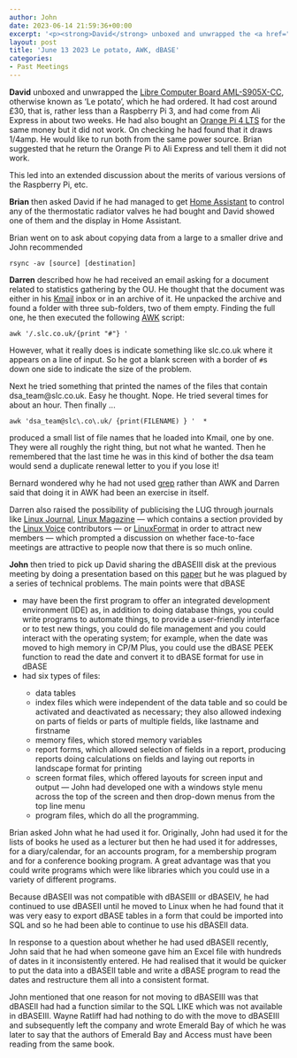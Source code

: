 ```yaml
---
author: John
date: 2023-06-14 21:59:36+00:00
excerpt: '<p><strong>David</strong> unboxed and unwrapped the <a href="https://libre.computer/products/aml-s905x-cc/" type="text/html" role="link">Libre Computer Board AML-S905X-CC</a>, otherwise known as ‘Le potato’, which he had ordered. It had cost around £30, that is, rather less than a Raspberry Pi 3, and had come from Ali Express in about two weeks. He had also bought an <a href="http://www.orangepi.org/orangepiwiki/index.php/Orange_Pi_4_LTS" type="text/html" role="link">Orange Pi 4 LTS</a> for the same money but it did not work. On checking he had found that it draws 1/4amp. He would like to run both from the same power source. Brian suggested that he return the Orange Pi to Ali Express and tell them it did not work.</p><p>This led into an extended discussion about the merits of various versions of the Raspberry Pi, etc.</p>'
layout: post
title: 'June 13 2023 Le potato, AWK, dBASE'
categories:
- Past Meetings
---
```


<p><strong>David</strong> unboxed and unwrapped the <a href="https://libre.computer/products/aml-s905x-cc/" type="text/html" role="link">Libre Computer Board AML-S905X-CC</a>, otherwise known as ‘Le potato’, which he had ordered. It had cost around £30, that is, rather less than a Raspberry Pi 3, and had come from Ali Express in about two weeks. He had also bought an <a href="http://www.orangepi.org/orangepiwiki/index.php/Orange_Pi_4_LTS" type="text/html" role="link">Orange Pi 4 LTS</a> for the same money but it did not work. On checking he had found that it draws 1/4amp. He would like to run both from the same power source. Brian suggested that he return the Orange Pi to Ali Express and tell them it did not work.</p><p>This led into an extended discussion about the merits of various versions of the Raspberry Pi, etc.</p><p><strong>Brian</strong> then asked David if he had managed to get <a href="https://www.home-assistant.io/" type="text/html" role="link">Home Assistant</a> to control any of the thermostatic radiator valves he had bought and David showed one of them and the display in Home Assistant.</p><p>Brian went on to ask about copying data from a large to a smaller drive and John recommended</p><p><code>rsync -av [source] [destination]</code></p><p><strong>Darren</strong> described how he had received an email asking for a document related to statistics gathering by the OU. He thought that the document was either in his <a href="https://apps.kde.org/en-gb/kmail2/" type="text/html" role="link">Kmail</a> inbox or in an archive of it. He unpacked the archive and found a folder with three sub-folders, two of them empty. Finding the full one, he then executed the following <a href="https://en.wikipedia.org/wiki/AWK" type="text/html" role="link">AWK</a> script:</p><p><code>awk '/.slc.co.uk/{print "#"} '</code></p><p>However, what it really does is indicate something like slc.co.uk where it appears on a line of input. So he got a blank screen with a border of <code>#</code>s down one side to indicate the size of the problem.</p><p>Next he tried something that printed the names of the files that contain dsa_team@slc.co.uk. Easy he thought. Nope. He tried several times for about an hour. Then finally ...</p><p><code>awk 'dsa_team@slc\.co\.uk/ {print(FILENAME) } '  *</code></p><p>produced a small list of file names that he loaded into Kmail, one by one. They were all roughly the right thing, but not what he wanted. Then he remembered that the last time he was in this kind of bother the dsa team would send a duplicate renewal letter to you if you lose it!</p><p>Bernard wondered why he had not used <a href="https://en.wikipedia.org/wiki/Grep" type="text/html" role="link">grep</a> rather than AWK and Darren said that doing it in AWK had been an exercise in itself.</p><p>Darren also raised the possibility of publicising the LUG through journals like <a href="https://www.linuxjournal.com/" type="text/html" role="link">Linux Journal</a>, <a href="https://www.linux-magazine.com/" type="text/html" role="link">Linux Magazine</a> — which contains a section provided by the <a href="https://en.wikipedia.org/wiki/Linux_Voice" type="text/html" role="link">Linux Voice</a> contributors — or <a href="https://linuxformat.com/" type="text/html" role="link">LinuxFormat</a> in order to attract new members — which prompted a discussion on whether face-to-face meetings are attractive to people now that there is so much online.</p><p><strong>John</strong> then tried to pick up David sharing the dBASEIII disk at the previous meeting by doing a presentation based on this <a href="https://johnrhudson.me.uk/computing/Some_notes_on_dBASE.pdf" type="application/pdf" role="link">paper</a> but he was plagued by a series of technical problems. The main points were that dBASE</p><ul><li>may have been the first program to offer an integrated development environment (IDE) as, in addition to doing database things, you could write programs to automate things, to provide a user-friendly interface or to test new things, you could do file management and you could interact with the operating system; for example, when the date was moved to high memory in CP/M Plus, you could use the dBASE PEEK function to read the date and convert it to dBASE format for use in dBASE</li><li>had six types of files:</li><ul><li>data tables</li><li>index files which were independent of the data table and so could be activated and deactivated as necessary; they also allowed indexing on parts of fields or parts of multiple fields, like lastname and firstname</li><li>memory files, which stored memory variables</li><li>report forms, which allowed selection of fields in a report, producing reports doing calculations on fields and laying out reports in landscape format for printing</li><li>screen format files, which offered layouts for screen input and output — John had developed one with a windows style menu across the top of the screen and then drop-down menus from the top line menu</li><li>program files, which do all the programming.</li></ul></ul><p>Brian asked John what he had used it for. Originally, John had used it for the lists of books he used as a lecturer but then he had used it for addresses, for a diary/calendar, for an accounts program, for a membership program and for a conference booking program. A great advantage was that you could write programs which were like libraries which you could use in a variety of different programs.</p><p>Because dBASEII was not compatible with dBASEIII or dBASEIV, he had continued to use dBASEII until he moved to Linux when he had found that it was very easy to export dBASE tables in a form that could be imported into SQL and so he had been able to continue to use his dBASEII data.</p><p>In response to a question about whether he had used dBASEII recently, John said that he had when someone gave him an Excel file with hundreds of dates in it inconsistently entered. He had realised that it would be quicker to put the data into a dBASEII table and write a dBASE program to read the dates and restructure them all into a consistent format.</p><p>John mentioned that one reason for not moving to dBASEIII was that dBASEII had had a function similar to the SQL LIKE which was not available in dBASEIII. Wayne Ratliff had had nothing to do with the move to dBASEIII and subsequently left the company and wrote Emerald Bay of which he was later to say that the authors of Emerald Bay and Access must have been reading from the same book.</p>
